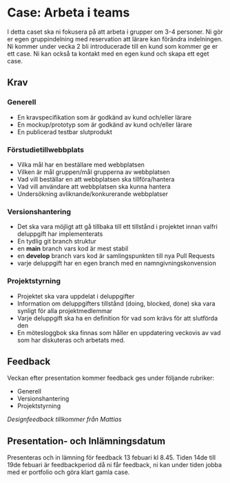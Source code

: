 # Case: Arbeta i teams
I detta caset ska ni fokusera på att arbeta i grupper om 3-4 personer. Ni gör er egen gruppindelning med reservation att lärare kan förändra indelningen. Ni kommer under vecka 2 bli introducerade till en kund som kommer ge er ett case. Ni kan också ta kontakt med en egen kund och skapa ett eget case.

## Krav
### Generell
* En kravspecifikation som är godkänd av kund och/eller lärare
* En mockup/prototyp som är godkänd av kund och/eller lärare
* En publicerad testbar slutprodukt

### Förstudietillwebbplats
- Vilka mål har en beställare med webbplatsen
- Vilken är mål gruppen/mål grupperna av webbplatsen
- Vad vill beställar en att webbplatsen ska tillföra/hantera
- Vad vill användare att webbplatsen ska kunna hantera
- Undersökning avliknande/konkurerande webbplatser

### Versionshantering
* Det ska vara möjligt att gå tillbaka till ett tillstånd i projektet innan valfri deluppgift har implementerats
* En tydlig git branch struktur
 * en __main__ branch vars kod är mest stabil
 * en __develop__ branch vars kod är samlingspunkten till nya Pull Requests
 * varje deluppgift har en egen branch med en namngivningskonvension

### Projektstyrning
* Projektet ska vara uppdelat i deluppgifter
* Information om deluppgifters tillstånd (doing, blocked, done) ska vara synligt för alla projektmedlemmar
* Varje deluppgift ska ha en definition för vad som krävs för att slutförda den
* En mötesloggbok ska finnas som håller en uppdatering veckovis av vad som har diskuteras och arbetats med.

## Feedback
Veckan efter presentation kommer feedback ges under följande rubriker:
- Generell
- Versionshantering
- Projektstyrning

*Designfeedback tillkommer från Mattias*

## Presentation- och Inlämningsdatum
Presenteras och in lämning för feedback 13 febuari kl 8.45. Tiden 14de till 19de febuari är feedbackperiod då ni får feedback, ni kan under tiden jobba med er portfolio och göra klart gamla case.

    
    
  
  
 

